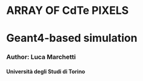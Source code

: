 # ARRAY OF CdTe PIXELS
# Geant4-based simulation
### Author: Luca Marchetti
#### Università degli Studi di Torino


